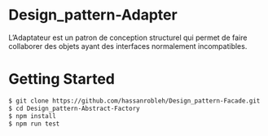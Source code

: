 # Design_pattern-Adapter

L’Adaptateur est un patron de conception structurel qui permet
de faire collaborer des objets ayant des interfaces normalement
incompatibles.

# Getting Started

```bash
$ git clone https://github.com/hassanrobleh/Design_pattern-Facade.git
$ cd Design_pattern-Abstract-Factory
$ npm install
$ npm run test


